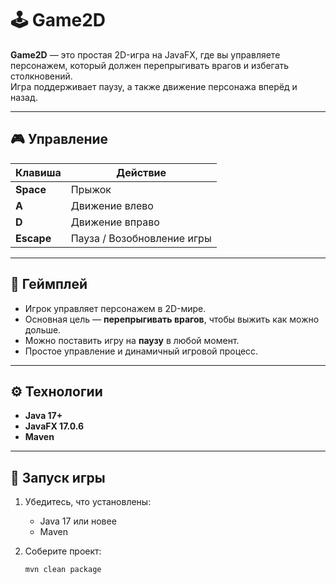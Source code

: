 # 🕹️ Game2D

**Game2D** — это простая 2D-игра на JavaFX, где вы управляете персонажем, который должен перепрыгивать врагов и избегать столкновений.  
Игра поддерживает паузу, а также движение персонажа вперёд и назад.

---

## 🎮 Управление

| Клавиша | Действие |
|----------|-----------|
| **Space** | Прыжок |
| **A** | Движение влево |
| **D** | Движение вправо |
| **Escape** | Пауза / Возобновление игры |

---

## 🧩 Геймплей

- Игрок управляет персонажем в 2D-мире.
- Основная цель — **перепрыгивать врагов**, чтобы выжить как можно дольше.
- Можно поставить игру на **паузу** в любой момент.
- Простое управление и динамичный игровой процесс.

---

## ⚙️ Технологии

- **Java 17+**
- **JavaFX 17.0.6**
- **Maven**

---

## 🚀 Запуск игры

1. Убедитесь, что установлены:
   - Java 17 или новее
   - Maven

2. Соберите проект:
   ```bash
   mvn clean package
